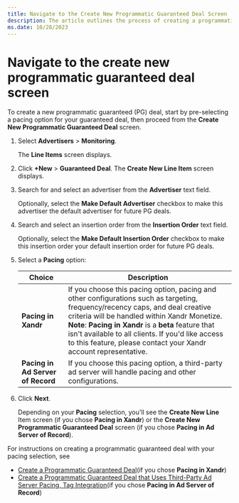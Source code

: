 ```yaml
---
title: Navigate to the Create New Programmatic Guaranteed Deal Screen
description: The article outlines the process of creating a programmatic guaranteed (PG) deal by selecting a pacing option and proceeding from the Create New Programmatic Guaranteed Deal screen.
ms.date: 10/28/2023
---
```

# Navigate to the create new programmatic guaranteed deal screen

To create a new programmatic guaranteed (PG) deal, start by pre-selecting a pacing option for your guaranteed deal, then proceed from the **Create New Programmatic Guaranteed Deal** screen.

1. Select  **Advertisers** \> **Monitoring**.

   The **Line Items** screen displays.

1. Click **+New** \> **Guaranteed Deal**.
   The **Create New Line Item** screen displays.

1. Search for and select an advertiser from the **Advertiser** text field.

   Optionally, select the **Make Default Advertiser** checkbox to make this advertiser the default advertiser for future PG deals.

1. Search and select an insertion order from the **Insertion Order** text field.

    Optionally, select the **Make Default Insertion Order** checkbox to make this insertion order your default insertion order for future PG deals.
1. Select a **Pacing** option:

   | Choice | Description |
   |---|---|
   | **Pacing in Xandr** | If you choose this pacing option, pacing and other configurations such as targeting, frequency/recency caps, and deal creative criteria will be handled within Xandr Monetize.<br>**Note**: **Pacing in Xandr** is a **beta** feature that isn't available to all clients. If you'd like access to this feature, please contact your Xandr account representative. |
   | **Pacing in Ad Server of Record** | If you choose this pacing option, a third-party ad server will handle pacing and other configurations. |

1. Click **Next**.

    Depending on your **Pacing** selection, you'll see the **Create New Line** Item screen (if you chose **Pacing in Xandr**) or the **Create New Programmatic Guaranteed Deal** screen (if you chose **Pacing in Ad Server of Record**).

For instructions on creating a programmatic guaranteed deal with your pacing selection, see

- [Create a Programmatic Guaranteed Deal](create-a-programmatic-guaranteed-selling-line-item.md)(if you chose **Pacing in Xandr**)
- [Create a Programmatic Guaranteed Deal that Uses Third-Party Ad Server Pacing, Tag Integration](create-a-programmatic-guaranteed-selling-line-item-ssp.md)(if you chose **Pacing in Ad Server of Record**)

